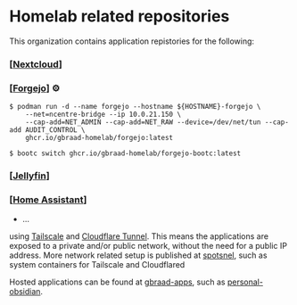 Homelab related repositories
============================

This organization contains application repistories for the following:

### [[Nextcloud](https://github.com/gbraad-homelab/personal-nextcloud)]

### [[Forgejo](https://github.com/gbraad-homelab/personal-forgejo)] <span title="Automated build">⚙️</span>

```
$ podman run -d --name forgejo --hostname ${HOSTNAME}-forgejo \
    --net=ncentre-bridge --ip 10.0.21.150 \
    --cap-add=NET_ADMIN --cap-add=NET_RAW --device=/dev/net/tun --cap-add AUDIT_CONTROL \
    ghcr.io/gbraad-homelab/forgejo:latest
```

```
$ bootc switch ghcr.io/gbraad-homelab/forgejo-bootc:latest
```

### [[Jellyfin](https://github.com/gbraad-homelab/personal-jellyfin)]

### [[Home Assistant](https://github.com/gbraad-homelab/personal-homeassistant)]


- ...

using [Tailscale](https://tailscale.com) and [Cloudflare Tunnel](https://developers.cloudflare.com/cloudflare-one/connections/connect-networks/).
This means the applications are exposed to a private and/or public network, without the need for a public IP address.
More network related setup is published at [spotsnel](https://github.com/spotsnel/), such as system containers for Tailscale and Cloudflared

Hosted applications can be found at [gbraad-apps](https://github.com/gbraad-apps/), such as [personal-obsidian](https://github.com/gbraad-apps/personal-obsidian).
